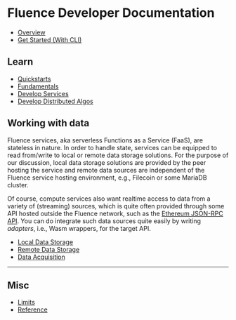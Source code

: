 # Fluence Developer Documentation

- [Overview](./overview.md)
- [Get Started (With CLI)](./get-started.md)

## Learn

- [Quickstarts](./quickstarts.md)
- [Fundamentals](./fundamentals.md)
- [Develop Services](./develop-services.md)
- [Develop Distributed Algos](./develop-distributed-algos.md)

## Working with data

Fluence services, aka serverless Functions as a Service (FaaS), are stateless in nature. In order to handle state, services can be equipped to read from/write to local or remote data storage solutions. For the purpose of our discussion, local data storage solutions are provided by the peer hosting the service and remote data sources are independent of the Fluence service hosting environment, e.g., Filecoin or some MariaDB cluster.

Of course, compute services also want realtime access to data from a variety of (streaming) sources, which is quite often provided through some API hosted outside the Fluence network, such as the [Ethereum JSON-RPC API](notion://www.notion.so/fluencenetwork/Fluence-Developer-Documentation-bdf8d06ad52e493fb765456dbd5480cd). You can do integrate such data sources quite easily by writing *adapters*, i.e., Wasm wrappers, for the target API.


- [Local Data Storage](./local-data-storage.md)
- [Remote Data Storage](./remote-data-storage.md)
- [Data Acquisition](./data-acquisition.md)

---

## Misc

- [Limits](./limits.md)
- [Reference](./reference.md)
